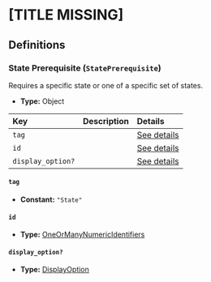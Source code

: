 # [TITLE MISSING]

## Definitions

### <a name="StatePrerequisite"></a> State Prerequisite (`StatePrerequisite`)

Requires a specific state or one of a specific set of states.

- **Type:** Object

Key | Description | Details
:-- | :-- | :--
`tag` |  | <a href="#StatePrerequisite/tag">See details</a>
`id` |  | <a href="#StatePrerequisite/id">See details</a>
`display_option?` |  | <a href="#StatePrerequisite/display_option">See details</a>

#### <a name="StatePrerequisite/tag"></a> `tag`

- **Constant:** `"State"`

#### <a name="StatePrerequisite/id"></a> `id`

- **Type:** <a href="../../_Identifier.md#OneOrManyNumericIdentifiers">OneOrManyNumericIdentifiers</a>

#### <a name="StatePrerequisite/display_option"></a> `display_option?`

- **Type:** <a href="../DisplayOption.md#DisplayOption">DisplayOption</a>
